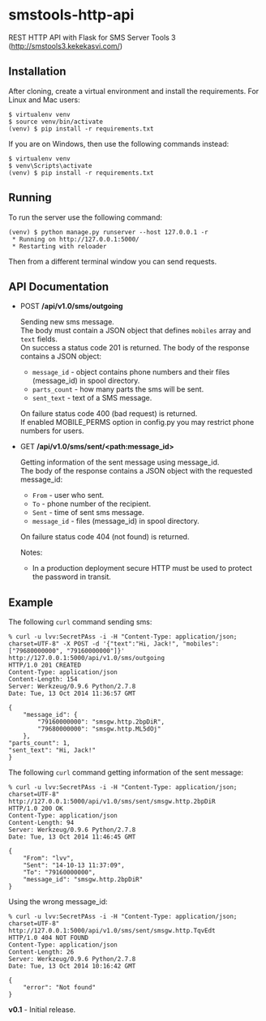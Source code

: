 smstools-http-api
=================

REST HTTP API with Flask for SMS Server Tools 3 (http://smstools3.kekekasvi.com/)


Installation
------------

After cloning, create a virtual environment and install the requirements. For Linux and Mac users:

    $ virtualenv venv
    $ source venv/bin/activate
    (venv) $ pip install -r requirements.txt

If you are on Windows, then use the following commands instead:

    $ virtualenv venv
    $ venv\Scripts\activate
    (venv) $ pip install -r requirements.txt

Running
-------

To run the server use the following command:

    (venv) $ python manage.py runserver --host 127.0.0.1 -r
     * Running on http://127.0.0.1:5000/
     * Restarting with reloader

Then from a different terminal window you can send requests.

API Documentation
-----------------

- POST **/api/v1.0/sms/outgoing**

    Sending new sms message.<br>
    The body must contain a JSON object that defines `mobiles` array and `text` fields.<br>
    On success a status code 201 is returned. The body of the response contains a JSON object:
    - `message_id` - object contains phone numbers and their files (message_id) in spool directory.
    - `parts_count` - how many parts the sms will be sent.
    - `sent_text` - text of a SMS message.

    On failure status code 400 (bad request) is returned.<br>
    If enabled MOBILE_PERMS option in config.py you may restrict phone numbers for users.<br> 


- GET **/api/v1.0/sms/sent/&lt;path:message_id&gt;**

    Getting information of the sent message using message_id.<br>
    The body of the response contains a JSON object with the requested message_id:
    - `From` - user who sent.
    - `To` - phone number of the recipient.
    - `Sent` - time of sent sms message.
    - `message_id` - files (message_id) in spool directory.

    On failure status code 404 (not found) is returned.<br>
    
    Notes:
    - In a production deployment secure HTTP must be used to protect the password in transit.

Example
-------

The following `curl` command sending sms:

    % curl -u lvv:SecretPAss -i -H "Content-Type: application/json; charset=UTF-8" -X POST -d '{"text":"Hi, Jack!", "mobiles":["79680000000", "79160000000"]}' http://127.0.0.1:5000/api/v1.0/sms/outgoing
    HTTP/1.0 201 CREATED
    Content-Type: application/json
    Content-Length: 154
    Server: Werkzeug/0.9.6 Python/2.7.8
    Date: Tue, 13 Oct 2014 11:36:57 GMT

    {
        "message_id": {
            "79160000000": "smsgw.http.2bpDiR",
            "79680000000": "smsgw.http.ML5dOj"
        },
    "parts_count": 1,
    "sent_text": "Hi, Jack!"
    } 

The following `curl` command getting information of the sent message:

    % curl -u lvv:SecretPAss -i -H "Content-Type: application/json; charset=UTF-8" http://127.0.0.1:5000/api/v1.0/sms/sent/smsgw.http.2bpDiR
    HTTP/1.0 200 OK
    Content-Type: application/json
    Content-Length: 94
    Server: Werkzeug/0.9.6 Python/2.7.8
    Date: Tue, 13 Oct 2014 11:46:45 GMT

    {
        "From": "lvv",
        "Sent": "14-10-13 11:37:09",
        "To": "79160000000",
        "message_id": "smsgw.http.2bpDiR"
    } 

Using the wrong message_id:

    % curl -u lvv:SecretPAss -i -H "Content-Type: application/json; charset=UTF-8" http://127.0.0.1:5000/api/v1.0/sms/sent/smsgw.http.TqvEdt
    HTTP/1.0 404 NOT FOUND
    Content-Type: application/json
    Content-Length: 26
    Server: Werkzeug/0.9.6 Python/2.7.8
    Date: Tue, 13 Oct 2014 10:16:42 GMT

    {
        "error": "Not found"
    }


**v0.1** - Initial release.
